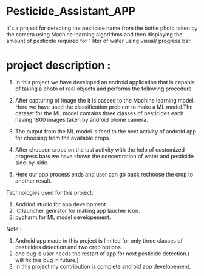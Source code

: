 # Pesticide_Assistant_APP
It's a  project for detecting the pesticide name from the bottle photo taken by the camera using Machine learning algorithms and then displaying the amount of pesticide required for 1 liter of water using visual/ progress bar.


# project description : 

1) In this project we have developed an android application that is capable of taking a photo of real objects and performs the following procedure.

2) After capturing of image the it is passed to the Machine learning model. Here we have used the classification problem to make a ML model.The dataset for the ML model contains three classes of pesticides each having 1800 images taken by android phone camera.

3) The output from the ML model is feed to the next activity of android app for choosing from the available crops.

4) After choosen crops on the last activity with the help of customized progress bars we have shown the concentration of water and pesticide side-by-side.

5) Here our app process ends and user can go back rechoose the crop to another result.

Technologies used for this project:
1) Andriod studio for app development.
2) IC launcher genrator for making app laucher icon.
3) pycharm for ML model developement.



Note : 
1) Android app made in this project is limited for only three classes of pesticides detection and two crop options.
2) one bug is user needs the restart of app for next pesticide detection.( will fix this bug in future.)
3) In this project my contribution is complete android app developement.

